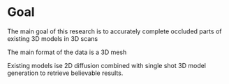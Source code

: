 # Goal

The main goal of this research is to accurately complete occluded parts of existing 3D models in 3D scans

The main format of the data is a 3D mesh

Existing models ise 2D diffusion combined with single shot 3D model generation to retrieve believable results. 